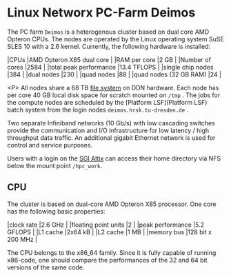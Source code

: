

# Linux Networx PC-Farm Deimos

The PC farm `Deimos` is a heterogenous cluster based on dual core AMD
Opteron CPUs. The nodes are operated by the Linux operating system SuSE
SLES 10 with a 2.6 kernel. Currently, the following hardware is
installed:

\|CPUs \|AMD Opteron X85 dual core \| \|RAM per core \|2 GB \| \|Number
of cores \|2584 \| \|total peak performance \|13.4 TFLOPS \| \|single
chip nodes \|384 \| \|dual nodes \|230 \| \|quad nodes \|88 \| \|quad
nodes (32 GB RAM) \|24 \|

\<P> All nodes share a 68 TB [file
system](RuntimeEnvironment#Filesystem) on DDN hardware. Each node has
per core 40 GB local disk space for scratch mounted on `/tmp` . The jobs
for the compute nodes are scheduled by the [Platform LSF](Platform LSF)
batch system from the login nodes `deimos.hrsk.tu-dresden.de` .

Two separate Infiniband networks (10 Gb/s) with low cascading switches
provide the communication and I/O infrastructure for low latency / high
throughput data traffic. An additional gigabit Ethernet network is used
for control and service purposes.

Users with a login on the [SGI Altix](HardwareAltix) can access their
home directory via NFS below the mount point `/hpc_work`.

## CPU

The cluster is based on dual-core AMD Opteron X85 processor. One core
has the following basic properties:

\|clock rate \|2.6 GHz \| \|floating point units \|2 \| \|peak
performance \|5.2 GFLOPS \| \|L1 cache \|2x64 kB \| \|L2 cache \|1 MB \|
\|memory bus \|128 bit x 200 MHz \|

The CPU belongs to the x86_64 family. Since it is fully capable of
running x86-code, one should compare the performances of the 32 and 64
bit versions of the same code.

<span class="twiki-macro COMMENT"></span>
